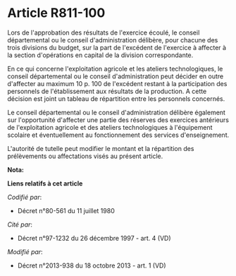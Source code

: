 # Article R811-100

Lors de l'approbation des résultats de l'exercice écoulé, le conseil départemental ou le conseil d'administration délibère,
pour chacune des trois divisions du budget, sur la part de l'excédent de l'exercice à affecter à la section d'opérations en
capital de la division correspondante. 

En ce qui concerne l'exploitation agricole et les ateliers technologiques, le conseil départemental ou le conseil
d'administration peut décider en outre d'affecter au maximum 10 p. 100 de l'excédent restant à la participation des
personnels de l'établissement aux résultats de la production. A cette décision est joint un tableau de répartition entre les
personnels concernés. 

Le conseil départemental ou le conseil d'administration délibère également sur l'opportunité d'affecter une partie des
réserves des exercices antérieurs de l'exploitation agricole et des ateliers technologiques à l'équipement scolaire et
éventuellement au fonctionnement des services d'enseignement. 

L'autorité de tutelle peut modifier le montant et la répartition des prélèvements ou affectations visés au présent article.

**Nota:**



**Liens relatifs à cet article**

_Codifié par_:

  - Décret n°80-561 du 11 juillet 1980

_Cité par_:

  - Décret n°97-1232 du 26 décembre 1997 - art. 4 (VD)

_Modifié par_:

  - Décret n°2013-938 du 18 octobre 2013 - art. 1 (VD)
